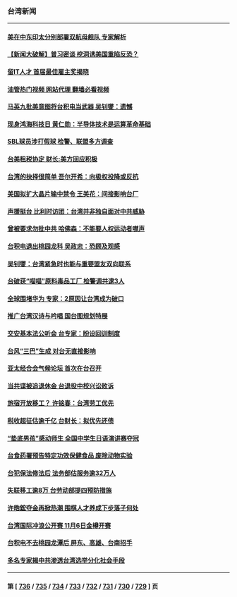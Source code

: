 ### 台湾新闻
---
#### [美在中东印太分别部署双航母舰队 专家解析](../../pages/ncid1349361/n14097658.md?10190445) 
#### [【新闻大破解】普习密谈 挖洞诱美国重陷反恐？](../../pages/ncid1349361/n14098115.md?10190445) 
#### [留IT人才 首届最佳雇主奖揭晓](../../pages/ncid1349361/n14097979.md?10190445) 
#### [油管热门视频 网站代理 翻墙必看视频](http://138.2.39.72:81/youtube.html?epic-marker?10190445)
#### [马英九批美意图将台积电当武器 吴钊燮：遗憾](../../pages/ncid1349361/n14098016.md?10190445) 
#### [现身鸿海科技日 黄仁勋：半导体技术是运算革命基础](../../pages/ncid1349361/n14097988.md?10190445) 
#### [SBL球员涉打假球 检警、联盟多方调查](../../pages/ncid1349361/n14098014.md?10190445) 
#### [台美租税协定 财长:美方回应积极](../../pages/ncid1349361/n14097996.md?10190445) 
#### [台湾的抉择很简单 吾尔开希：向极权投降或反抗](../../pages/ncid1349361/n14097994.md?10190445) 
#### [美国拟扩大晶片输中禁令 王美花：间接影响台厂](../../pages/ncid1349361/n14097993.md?10190445) 
#### [声援挺台 比利时访团：台湾并非独自面对中共威胁](../../pages/ncid1349361/n14097998.md?10190445) 
#### [曾被要求勿批中共 哈佛森：不能要人权运动者噤声](../../pages/ncid1349361/n14097991.md?10190445) 
#### [台积电退出桃园龙科 吴政忠：恐顾及观感](../../pages/ncid1349361/n14097938.md?10190445) 
#### [吴钊燮：台湾紧急时也能与重要盟友双向联系](../../pages/ncid1349361/n14097944.md?10190445) 
#### [台破获“喵喵”原料毒品工厂 检警调共逮3人](../../pages/ncid1349361/n14097941.md?10190445) 
#### [全球围堵华为 专家：2原因让台湾成为破口](../../pages/ncid1349361/n14097939.md?10190445) 
#### [推广台湾汉诗与吟唱 国台图规划特展](../../pages/ncid1349361/n14097903.md?10190445) 
#### [交安基本法公听会 台专家：盼设回训制度](../../pages/ncid1349361/n14097905.md?10190445) 
#### [台风“三巴”生成 对台无直接影响](../../pages/ncid1349361/n14097912.md?10190445) 
#### [亚太经合会气候论坛 首次在台召开](../../pages/ncid1349361/n14097914.md?10190445) 
#### [当共谍被追退休金 台退役中校兴讼败诉](../../pages/ncid1349361/n14097915.md?10190445) 
#### [旅宿开放移工？ 许铭春：台湾劳工优先](../../pages/ncid1349361/n14097874.md?10190445) 
#### [税收超征估逾千亿 台财长：拟优先还债](../../pages/ncid1349361/n14097877.md?10190445) 
#### [“垫底男孩”感动师生 全国中学生日语演讲赛夺冠](../../pages/ncid1349361/n14097878.md?10190445) 
#### [台食药署预告特定功效保健食品 废除动物实验](../../pages/ncid1349361/n14097810.md?10190445) 
#### [台犯保法修法后 法务部估服务逾32万人](../../pages/ncid1349361/n14097807.md?10190445) 
#### [失联移工逾8万 台劳动部提四预防措施](../../pages/ncid1349361/n14097867.md?10190445) 
#### [许皓鋐夺金再掀热潮 围棋人才养成下步落子何处](../../pages/ncid1349361/n14097841.md?10190445) 
#### [台湾国际冲浪公开赛 11月6日金樽开赛](../../pages/ncid1349361/n14097766.md?10190445) 
#### [台积电不去桃园龙潭后 屏东、高雄、台南招手](../../pages/ncid1349361/n14097776.md?10190445) 
#### [多名专家揭中共渗透台湾选举分化社会手段](../../pages/ncid1349361/n14097236.md?10190445) 

---
#### 第 [ [736](./736.md?10190445) / [735](./735.md?10190445) / [734](./734.md?10190445) / [733](./733.md?10190445) / [732](./732.md?10190445) / [731](./731.md?10190445) / [730](./730.md?10190445) / [729](./729.md?10190445) ] 页
